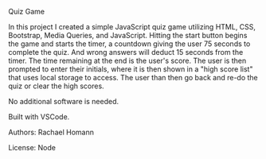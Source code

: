 Quiz Game

In this project I created a simple JavaScript quiz game utilizing HTML, CSS, Bootstrap, Media Queries, and JavaScript.
Hitting the start button begins the game and starts the timer, a countdown giving the user 75 seconds to complete the quiz.
And wrong answers will deduct 15 seconds from the timer.
The time remaining at the end is the user's score.
The user is then prompted to enter their initials, where it is then shown in a "high score list" that uses local storage to access.
The user than then go back and re-do the quiz or clear the high scores.

No additional software is needed.

Built with VSCode.

Authors: Rachael Homann

License: Node
